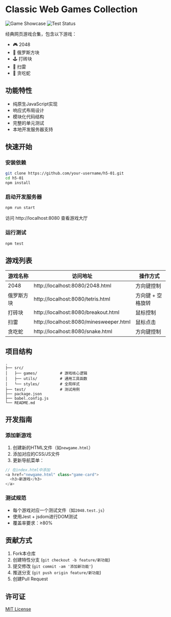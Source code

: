 # Classic Web Games Collection

![Game Showcase](https://img.shields.io/badge/games-5-brightgreen) 
![Test Status](https://img.shields.io/badge/tests-passing-brightgreen)

经典网页游戏合集，包含以下游戏：

- 🎮 2048
- 🧩 俄罗斯方块
- 🕹️ 打砖块
- 🚩 扫雷
- 🐍 贪吃蛇

## 功能特性

- 纯原生JavaScript实现
- 响应式布局设计
- 模块化代码结构
- 完整的单元测试
- 本地开发服务器支持

## 快速开始

### 安装依赖
```bash
git clone https://github.com/your-username/h5-01.git
cd h5-01
npm install
```

### 启动开发服务器
```bash
npm run start
```
访问 http://localhost:8080 查看游戏大厅

### 运行测试
```bash
npm test
```

## 游戏列表
| 游戏名称 | 访问地址 | 操作方式 |
|----------|----------|----------|
| 2048 | http://localhost:8080/2048.html | 方向键控制 |
| 俄罗斯方块 | http://localhost:8080/tetris.html | 方向键 + 空格旋转 |
| 打砖块 | http://localhost:8080/breakout.html | 鼠标控制 |
| 扫雷 | http://localhost:8080/minesweeper.html | 鼠标点击 |
| 贪吃蛇 | http://localhost:8080/snake.html | 方向键控制 |

## 项目结构
```
.
├── src/
│   ├── games/          # 游戏核心逻辑
│   ├── utils/          # 通用工具函数
│   └── styles/         # 全局样式
├── test/               # 测试用例
├── package.json
├── babel.config.js
└── README.md
```

## 开发指南

### 添加新游戏
1. 创建新的HTML文件（如`newgame.html`）
2. 添加对应的CSS/JS文件
3. 更新导航菜单：
```javascript
// 在index.html中添加
<a href="newgame.html" class="game-card">
  <h3>新游戏</h3>
</a>
```

### 测试规范
- 每个游戏对应一个测试文件（如`2048.test.js`）
- 使用Jest + jsdom进行DOM测试
- 覆盖率要求：≥80%

## 贡献方式
1. Fork本仓库
2. 创建特性分支 (`git checkout -b feature/新功能`)
3. 提交修改 (`git commit -am '添加新功能'`)
4. 推送分支 (`git push origin feature/新功能`)
5. 创建Pull Request

## 许可证
[MIT License](LICENSE)
